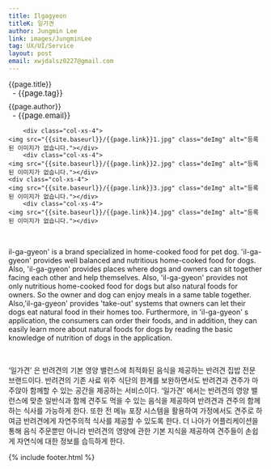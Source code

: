 ```yaml
---
title: Ilgagyeon
titleK: 일가견
author: Jungmin Lee
link: images/JungminLee
tag: UX/UI/Service
layout: post
email: xwjdalsz0227@gmail.com
---	
```


<div class="container">

<div class="deDep">
{{page.title}}<br>
<p style="font-size:15px; margin:0px; padding:0px 0px 0px 8px; margin:0px 0px 8px 0px;">- {{page.tag}}</p>
{{page.author}}<br>
<p style="font-size:15px; margin:0px; padding:0px 0px 0px 8px;">- {{page.email}}</p>
</div>


<div class="row" class="imgcolor">
	
		<div class="col-xs-4">
	<img src="{{site.baseurl}}/{{page.link}}1.jpg" class="deImg" alt="등록된 이미지가 없습니다."></div>
		<div class="col-xs-4">
	<img src="{{site.baseurl}}/{{page.link}}2.jpg" class="deImg" alt="등록된 이미지가 없습니다."></div>
	<div class="col-xs-4">
	<img src="{{site.baseurl}}/{{page.link}}3.jpg" class="deImg" alt="등록된 이미지가 없습니다."></div>
		<div class="col-xs-4">
	<img src="{{site.baseurl}}/{{page.link}}4.jpg" class="deImg" alt="등록된 이미지가 없습니다."></div>
	
</div>
<br>

<div class="det lato">


il-ga-gyeon' is a brand specialized in home-cooked food for pet dog. 'il-ga-gyeon' provides well balanced and nutritious home-cooked food for dogs. Also, 'il-ga-gyeon' provides places where dogs and owners can sit together facing each other and help themselves. Also, 'il-ga-gyeon' provides not only nutritious home-cooked food for dogs but also natural foods for owners. So the owner and dog can enjoy meals in a same table together. Also,'il-ga-gyeon' provides 'take-out' systems that owners can let their dogs eat natural food in their homes too. Furthermore, in 'il-ga-gyeon' s application, the consumers can order their foods, and in addition, they can easily learn more about natural foods for dogs by reading the basic knowledge of nutrition of dogs in the application.



</div>

<br>

<div class="noto">

‘일가견’ 은 반려견의 기본 영양 밸런스에 최적화된 음식을 제공하는 반려견 집밥 전문 브랜드이다. 
반려견의 기존 사료 위주 식단의 한계를 보완하면서도 반려견과 견주가 마주앉아 함께할 수 있는 공간을 제공하는 서비스이다. ‘일가견’ 에서는 반려견의 영양 밸런스에 맞춘 일반식과 함께 견주도 먹을 수 있는 음식을 제공하여 반려견과 견주의 함께하는 식사를 가능하게 한다. 또한 전 메뉴 포장 시스템을 활용하여 가정에서도 견주로 하여금 반려견에게 자연주의적 식사를 제공할 수 있도록 한다. 더 나아가 어플리케이션을 통해 음식 주문뿐만 아니라 반려견의 영양에 관한 기본 지식을 제공하여 견주들이 손쉽게 자연식에 대한 정보를 습득하게 한다.


</div>
{% include footer.html %} 